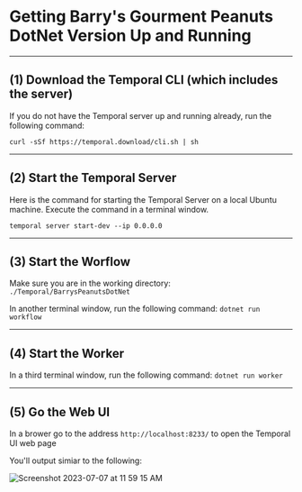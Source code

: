# Getting Barry's Gourment Peanuts DotNet Version Up and Running
---

## (1) Download the Temporal CLI (which includes the server)

If you do not have the Temporal server up and running already, run the following command:

`curl -sSf https://temporal.download/cli.sh | sh`

---

## (2) Start the Temporal Server

Here is the command for starting the Temporal Server on a local Ubuntu machine. Execute the command in a terminal
window.

`temporal server start-dev --ip 0.0.0.0`

---

## (3) Start the Worflow

Make sure you are in the working directory: `./Temporal/BarrysPeanutsDotNet`

In another terminal window, run the following command: `dotnet run workflow`

---

## (4) Start the Worker

In a third terminal window, run the following command: `dotnet run worker`

---

## (5) Go the Web UI

In a brower go to the address `http://localhost:8233/` to open the Temporal UI web page

You'll output simiar to the following:

![Screenshot 2023-07-07 at 11 59 15 AM](https://github.com/reselbob/workingwithactors/assets/1110569/e2b01c67-6c19-4550-83f4-9a384adc0b69)

